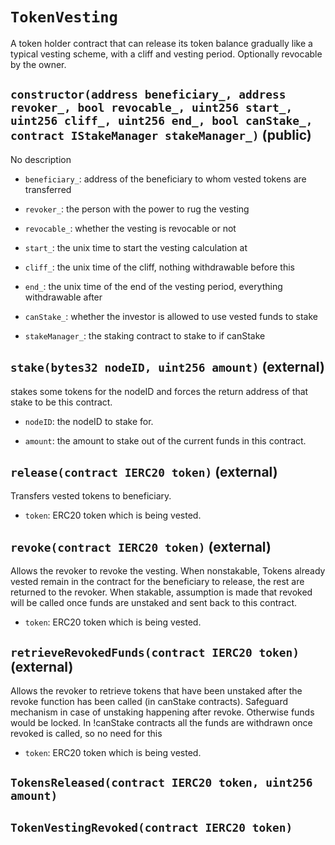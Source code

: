 # `TokenVesting`

A token holder contract that can release its token balance gradually like a
typical vesting scheme, with a cliff and vesting period. Optionally revocable by the
owner.

## `constructor(address beneficiary_, address revoker_, bool revocable_, uint256 start_, uint256 cliff_, uint256 end_, bool canStake_, contract IStakeManager stakeManager_)` (public)

No description

- `beneficiary_`: address of the beneficiary to whom vested tokens are transferred

- `revoker_`:   the person with the power to rug the vesting

- `revocable_`: whether the vesting is revocable or not

- `start_`: the unix time to start the vesting calculation at

- `cliff_`: the unix time of the cliff, nothing withdrawable before this

- `end_`: the unix time of the end of the vesting period, everything withdrawable after

- `canStake_`: whether the investor is allowed to use vested funds to stake

- `stakeManager_`: the staking contract to stake to if canStake

## `stake(bytes32 nodeID, uint256 amount)` (external)

 stakes some tokens for the nodeID and forces the return
         address of that stake to be this contract.

- `nodeID`: the nodeID to stake for.

- `amount`: the amount to stake out of the current funds in this contract.

## `release(contract IERC20 token)` (external)

Transfers vested tokens to beneficiary.

- `token`: ERC20 token which is being vested.

## `revoke(contract IERC20 token)` (external)

Allows the revoker to revoke the vesting.
        When nonstakable, Tokens already vested remain in the contract
        for the beneficiary to release, the rest are returned to the revoker.
        When stakable, assumption is made that revoked will be called once
        funds are unstaked and sent back to this contract.

- `token`: ERC20 token which is being vested.

## `retrieveRevokedFunds(contract IERC20 token)` (external)

Allows the revoker to retrieve tokens that have been unstaked
        after the revoke function has been called (in canStake contracts).
        Safeguard mechanism in case of unstaking happening after revoke.
        Otherwise funds would be locked. In !canStake contracts all the
        funds are withdrawn once revoked is called, so no need for this

- `token`: ERC20 token which is being vested.

## `TokensReleased(contract IERC20 token, uint256 amount)`

## `TokenVestingRevoked(contract IERC20 token)`

